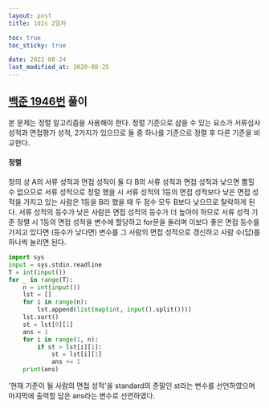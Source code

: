 ```yaml
---
layout: post
title: 1d1s 2일차

toc: true
toc_sticky: true

date: 2022-08-24
last_modified_at: 2020-08-25
---
```


## [백준 1946번](https://www.acmicpc.net/problem/1946) 풀이
본 문제는 정렬 알고리즘을 사용해야 한다. 정렬 기준으로 삼을 수 있는 요소가 서류심사 성적과 면접평가 성적, 2가지가 있으므로 둘 중 하나를 기준으로 정렬 후 다른 기준을 비교한다.
#### 정렬
정의 상 A의 서류 성적과 면접 성적이 둘 다 B의 서류 성적과 면접 성적과 낮으면 뽑힐 수 없으므로 서류 성적으로 정렬 했을 시 서류 성적의 1등의 면접 성적보다 낮은 면접 성적을 가지고 있는 사람은 1등을 B라 했을 때 두 점수 모두 B보다 낮으므로 탈락하게 된다. 서류 성적의 등수가 낮은 사람은 면접 성적의 등수가 더 높아야 하므로 서류 성적 기준 정렬 시 1등의 면접 성적을 변수에 할당하고 for문을 돌리며 이보다 좋은 면접 등수를 가지고 있다면 (등수가 낮다면) 변수를 그 사람의 면접 성적으로 갱신하고 사람 수(답)를 하나씩 늘리면 된다.   

~~~python
import sys
input = sys.stdin.readline
T = int(input())
for _ in range(T):
	n = int(input())
	lst = []
	for i in range(n):
		lst.append(list(map(int, input().split())))
	lst.sort()
	st = lst[0][1]
	ans = 1
	for i in range(1, n):
		if st > lst[i][1]:
			st = lst[i][1]
			ans += 1
	print(ans)
~~~
'현재 기준이 될 사람의 면접 성적'을 standard의 준말인 st라는 변수를 선언하였으며 마지막에 출력할 답은 ans라는 변수로 선언하였다.